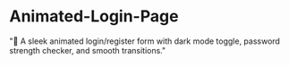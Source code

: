 # Animated-Login-Page
"🌟 A sleek animated login/register form with dark mode toggle, password strength checker, and smooth transitions."
